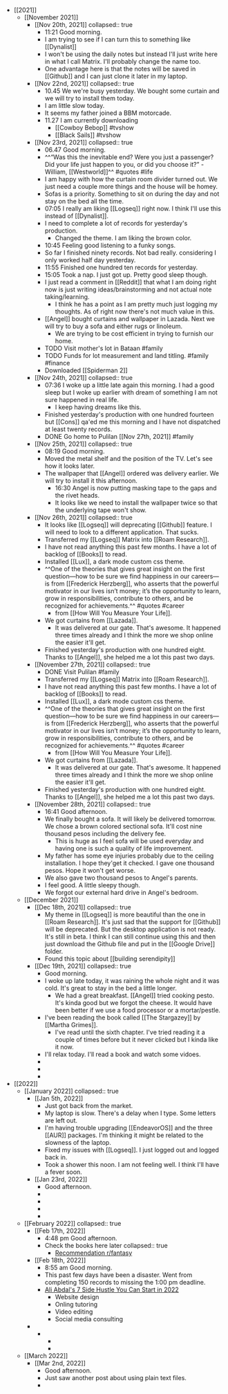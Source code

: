 - [[2021]]
	- [[November 2021]]
		- [[Nov 20th, 2021]]
		  collapsed:: true
			- 11:21 Good morning.
			- I am trying to see if I can turn this to something like [[Dynalist]]
			- I won't be using the daily notes but instead I'll just write here in what I call Matrix. I'll probably change the name too.
			- One advantage here is that the notes will be saved in [[Github]] and I can just clone it later in my laptop.
		- [[Nov 22nd, 2021]]
		  collapsed:: true
			- 10.45 We we're busy yesterday. We bought some curtain and we will try to install them today.
			- I am little slow today.
			- It seems my father joined a BBM motorcade.
			- 11.27 I am currently downloading
				- [[Cowboy Bebop]] #tvshow
				- [[Black Sails]] #tvshow
		- [[Nov 23rd, 2021]]
		  collapsed:: true
			- 06.47 Good morning.
			- ^^“Was this the inevitable end? Were you just a passenger? Did your life just happen to you, or did you choose it?” - William, [[Westworld]]^^ #quotes #life
			- I am happy with how the curtain room divider turned out. We just need a couple more things and the house will be homey.
			- Sofas is a priority. Something to sit on during the day and not stay on the bed all the time.
			- 07:05 I really am liking [[Logseq]] right now. I think I'll use this instead of [[Dynalist]].
			- I need to complete a lot of records for yesterday's production.
				- Changed the theme. I am liking the brown color.
			- 10:45 Feeling good listening to a funky songs.
			- So far I finished ninety records. Not bad really. considering I only worked half day yesterday.
			- 11:55 Finished one hundred ten records for yesterday.
			- 15:05 Took a nap. I just got up. Pretty good sleep though.
			- I just read a comment in [[Reddit]] that what I am doing right now is just writing ideas/brainstorming and not actual note taking/learning.
				- I think he has a point as I am pretty much just logging my thoughts. As of right now there's not much value in this.
			- [[Angel]]  bought curtains and wallpaper in Lazada. Next we will try to buy a sofa and either rugs or linoleum.
				- We are trying to be cost efficient in trying to furnish our home.
			- TODO Visit mother's lot in Bataan #family
			- TODO Funds for lot measurement and land titling. #family #finance
			- Downloaded [[Spiderman 2]]
		- [[Nov 24th, 2021]]
		  collapsed:: true
			- 07:36 I woke up a little late again this morning. I had a good sleep but I woke up earlier with dream of something I am not sure happened in real life.
				- I keep having dreams like this.
			- Finished yesterday's production with one hundred fourteen but [[Cons]] qa'ed me this morning and I have not dispatched at least twenty records.
			- DONE Go home to Pulilan [[Nov 27th, 2021]] #family
		- [[Nov 25th, 2021]]
		  collapsed:: true
			- 08:19 Good morning.
			- Moved the metal shelf and the position of the TV. Let's see how it looks later.
			- The wallpaper that [[Angel]] ordered was delivery earlier. We will try to install it this afternoon.
				- 16:30 Angel is now putting masking tape to the gaps and the rivet heads.
				- It looks like we need to install the wallpaper twice so that the underlying tape won't show.
		- [[Nov 26th, 2021]]
		  collapsed:: true
			- It looks like [[Logseq]] will deprecating [[Github]] feature. I will need to look to a different application. That sucks.
			- Transferred my [[Logseq]] Matrix into [[Roam Research]].
			- I have not read anything this past few months. I have a lot of backlog of [[Books]] to read.
			- Installed [[Lux]], a dark mode custom css theme.
			- ^^One of the theories that gives great insight on the first question—how to be sure we find happiness in our careers—is from [[Frederick Herzberg]], who asserts that the powerful motivator in our lives isn’t money; it’s the opportunity to learn, grow in responsibilities, contribute to others, and be recognized for achievements.^^ #quotes #career
				- from [[How Will You Measure Your Life]].
			- We got curtains from [[Lazada]].
				- It was delivered at our gate. That's awesome. It happened three times already and I think the more we shop online the easier it'll get.
			- Finished yesterday's production with one hundred eight. Thanks to [[Angel]], she helped me a lot this past two days.
		- [[November 27th, 2021]]
		  collapsed:: true
			- DONE Visit Pulilan #family
			- Transferred my [[Logseq]] Matrix into [[Roam Research]].
			- I have not read anything this past few months. I have a lot of backlog of [[Books]] to read.
			- Installed [[Lux]], a dark mode custom css theme.
			- ^^One of the theories that gives great insight on the first question—how to be sure we find happiness in our careers—is from [[Frederick Herzberg]], who asserts that the powerful motivator in our lives isn’t money; it’s the opportunity to learn, grow in responsibilities, contribute to others, and be recognized for achievements.^^ #quotes #career
				- from [[How Will You Measure Your Life]].
			- We got curtains from [[Lazada]].
				- It was delivered at our gate. That's awesome. It happened three times already and I think the more we shop online the easier it'll get.
			- Finished yesterday's production with one hundred eight. Thanks to [[Angel]], she helped me a lot this past two days.
		- [[November 28th, 2021]]
		  collapsed:: true
			- 16:41 Good afternoon.
			- We finally bought a sofa. It will likely be delivered tomorrow. We chose a brown colored sectional sofa. It'll cost nine thousand pesos including the delivery fee.
				- This is huge as I feel sofa will be used everyday and having one is such a quality of life improvement.
			- My father has some eye injuries probably due to the ceiling installation. I hope they'get it checked. I gave one thousand pesos. Hope it won't get worse.
			- We also gave two thousand pesos to Angel's parents.
			- I feel good. A little sleepy though.
			- We forgot our external hard drive in Angel's bedroom.
	- [[December 2021]]
		- [[Dec 18th, 2021]]
		  collapsed:: true
			- My theme in [[Logseq]] is more beautiful than the one in [[Roam Research]]. It's just sad that the support for [[Github]] will be deprecated. But the desktop application is not ready. It's still in beta. I think I can still continue using this and then just download the Github file and put in the [[Google Drive]] folder.
			- Found this topic about [[building serendipity]]
		- [[Dec 19th, 2021]]
		  collapsed:: true
			- Good morning.
			- I woke up late today, it was raining the whole night and it was cold. It's great to stay in the bed a little longer.
				- We had a great breakfast. [[Angel]] tried cooking pesto. It's kinda good but we forgot the cheese. It would have been better if we use a food processor or a mortar/pestle.
			- I've been reading the book called [[The Stargazey]] by [[Martha Grimes]].
				- I've read until the sixth chapter. I've tried reading it a couple of times before but it never clicked but I kinda like it now.
			- I'll relax today. I'll read a book and watch some vidoes.
			-
			-
			-
- [[2022]]
	- [[January 2022]]
	  collapsed:: true
		- [[Jan 5th, 2022]]
			- Just got back from the market.
			- My laptop is slow. There's a delay when I type. Some letters are left out.
			- I'm having trouble upgrading [[EndeavorOS]] and the three [[AUR]] packages. I'm thinking it might be related to the slowness of the laptop.
			- Fixed my issues with [[Logseq]]. I just logged out and logged back in.
			- Took a shower this noon. I am not feeling well. I think I'll have a fever soon.
		- [[Jan 23rd, 2022]]
			- Good afternoon.
			-
			-
			-
			-
	- [[February 2022]]
	  collapsed:: true
		- [[Feb 17th, 2022]]
			- 4:48 pm Good afternoon.
			- Check the books here later
			  collapsed:: true
				- [Recommendation r/fantasy](https://www.reddit.com/r/Fantasy/comments/srfe9q/what_is_the_best_book_published_in_the_last_ten/)
		- [[Feb 18th, 2022]]
			- 8:55 am Good morning.
			- This past few days have been a disaster. Went from completing 150 records to missing the 1:00 pm deadline.
			- [Ali Abdal's 7 Side Hustle You Can Start in  2022]([https://www.youtube.com/watch?v=4V2ZwgJw62I])
				- Website design
				- Onling tutoring
				- Video editing
				- Social media consulting
		-
			-
				-
				-
	- [[March 2022]]
		- [[Mar 2nd, 2022]]
			- Good afternoon.
			- Just saw another post about using plain text files.
			-